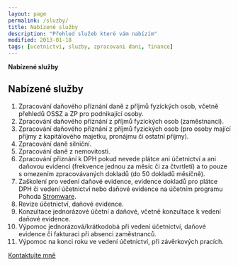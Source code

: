 ```yaml
---
layout: page
permalink: /sluzby/
title: Nabízené služby
description: "Přehled služeb které vám nabízím"
modified: 2013-01-18
tags: [ucetnictvi, sluzby, zpracovani dani, finance]
---
```


**Nabízené služby**

## Nabízené služby

1. Zpracování daňového přiznání daně z příjmů fyzických osob, včetně přehledů OSSZ a ZP pro podnikající osoby.
2. Zpracování daňového přiznání z příjmů fyzických osob (zaměstnanci).
3. Zpracování daňového přiznání z příjmů fyzických osob (pro osoby mající příjmy z kapitálového majetku, pronájmu či ostatní příjmy).
4. Zpracování daně silniční.
5. Zpracování daně z nemovitosti.
6. Zpracování přiznání k DPH pokud nevede plátce ani účetnictví a ani daňovou evidenci (frekvence jednou za měsíc či za čtvrtletí) a to pouze s omezením zpracovávaných dokladů  (do 50 dokladů měsíčně).
7. Zaškolení pro vedení daňové evidence, evidence dokladů pro plátce DPH či vedení účetnictví nebo daňové evidence na účetním programu Pohoda [Stromware](http://www.stormware.cz/).
8. Revize účetnictví, daňové evidence.
9. Konzultace jednorázové účetní a daňové, včetně konzultace k vedení daňové evidence.
10. Výpomoc jednorázová/krátkodobá při vedení účetnictví, daňové evidence či fakturaci při absenci zaměstnanců.
11. Výpomoc na konci roku ve vedení účetnictví, při závěrkových pracích.


<div markdown="0"><a href="{{ site.url }}/kontakt/" class="btn">Kontaktujte mně</a></div>
